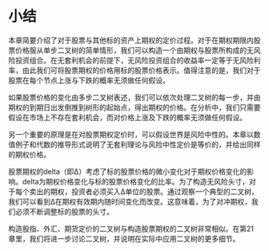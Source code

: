 # 小结

本章简要介绍了对于股票与其他标的资产上期权的定价过程。对于在期权期限内股票价格服从单步二叉树的简单情形，我们可以构造一个由期权与股票所构成的无风险投资组合。在无套利机会的前提下，无风险投资组合的收益率一定等于无风险利率，由此我们可将股票期权的价格用标的股票价格表示。值得注意的是，我们对于股票在每个节点上涨与下跌的概率无须做任何假设。

如果股票价格的变化由多步二叉树表述，我们可以依次处理二叉树的每一步，并由期权的到期日出发倒推到树形的起始点，得出期权的价格。在分析中，我们只需要假设在市场上不存在套利机会，而对价格上涨及下跌的概率无须做任何假设。

另一个重要的原理是在对股票期权定价时，可以假设世界是风险中性的。本章以数值例子和代数的推导形式说明了无套利理论与风险中性定价是等价的，并给出同样的期权价格。

股票期权的delta（即Δ）考虑了标的股票价格的微小变化对于期权价格变化的影响。delta为期权价格变化与标的股票价格变化的比率。为了构造无风险头寸，对于每个卖出的期权，投资者必须买入Δ单位的股票。通过观察一个典型的二叉树，我们可以看到Δ在期权有效期内随时间变化而改变。这意味着，为了对冲期权，我们必须不断调整标的股票的头寸。

构造股指、外汇、期货定价的二叉树与构造股票期权的二叉树非常相似。在第21章里，我们将进一步讨论二叉树，并说明在实际中应用二叉树的更多细节。